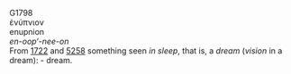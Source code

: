 <body>
  <p>G1798<br>  ἐνύπνιον  <br> enupnion  <br><i>en-oop‘-nee-on </i><br>From <a href="g1722.htm">1722</a> and <a href="g5258.htm">5258</a>  something seen <i>in</i> <i>sleep</i>, that is, a <i>dream</i> (<i>vision</i> in a dream): - dream.<br></p>
 </body>